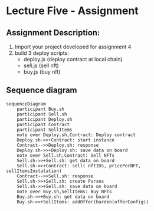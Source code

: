 # Lecture Five - Assignment
## Assignment Description:

1. Import your project developed for assignment 4
2. build 3 deploy scripts:
    - deploy.js (deploy contract at local chain)
    - sell.js (sell nft)
    - buy.js (buy nft)

## Sequence diagram

```mermaid
sequenceDiagram
    participant Buy.sh
    participant Sell.sh
    participant Deploy.sh
    participant Contract
    participant SellItems
    note over Deploy.sh,Contract: Deploy contract
    Deploy.sh->>+Contract: start instance
    Contract-->>Deploy.sh: response
    Deploy.sh->>+Deploy.sh: save data on board
    note over Sell.sh,Contract: Sell NFTs
    Sell.sh->>+Sell.sh: get data on board
    Sell.sh->>+Contract: sell( nftIDs, pricePerNFT, sellItemsInstalation)
    Contract-->>Sell.sh: response
    Sell.sh->>+Sell.sh: create Purses
    Sell.sh->>+Sell.sh: save data on board
    note over Buy.sh,SellItems: Buy NFTs
    Buy.sh->>+Buy.sh: get data on board
    Buy.sh->>+SellItems: addOffer(harden(offerConfig))
```
